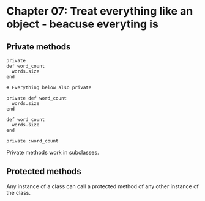 # Chapter 07: Treat everything like an object - beacuse everyting is

## Private methods

```
private
def word_count
  words.size
end

# Everything below also private
```

```
private def word_count
  words.size
end
```

```
def word_count
  words.size
end

private :word_count
```

Private methods work in subclasses.

## Protected methods

Any instance of a class can call a protected method of any other instance of the class.
